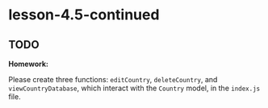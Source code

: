 # lesson-4.5-continued

## TODO

**Homework:**

Please create three functions: `editCountry`, `deleteCountry`, and `viewCountryDatabase`, which interact with the `Country` model, in the `index.js` file.
